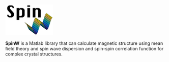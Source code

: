 <img src="spinw_logo.png" width="150">

**SpinW** is a Matlab library that can calculate magnetic structure using mean field theory and spin wave dispersion and spin-spin correlation function for complex crystal structures.

